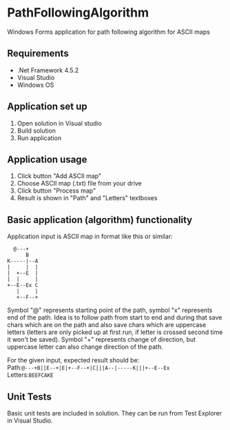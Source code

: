 # PathFollowingAlgorithm
Windows Forms application for path following algorithm for ASCII maps

## Requirements
- .Net Framework 4.5.2
- Visual Studio
- Windows OS

## Application set up
1. Open solution in Visual studio
2. Build solution
3. Run application

## Application usage
1. Click button "Add ASCII map"
2. Choose ASCII map (.txt) file from your drive
3. Click button "Process map"
4. Result is shown in "Path" and "Letters" textboxes

## Basic application (algorithm) functionality
Application input is ASCII map in format like this or similar:
```
  @---+
      B
K-----|--A
|     |  |
|  +--E  |
|  |     |
+--E--Ex C
   |     |
   +--F--+
```
Symbol "@" represents starting point of the path, symbol "x" represents end of the path. Idea is to follow path from start to end and during that save chars which are on the path and also save chars which are uppercase letters (letters are only picked up at first run, if letter is crossed second time it won't be saved). Symbol "+" represents change of direction, but uppercase letter can also change direction of the path.

For the given input, expected result should be:  
Path:```@---+B||E--+|E|+--F--+|C|||A--|-----K|||+--E--Ex```  
Letters:```BEEFCAKE```

## Unit Tests
Basic unit tests are included in solution. They can be run from Test Explorer in Visual Studio.

